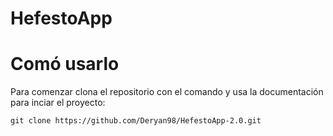 # HefestoApp

# Comó usarlo

Para comenzar clona el repositorio con el comando y usa la documentación para inciar el proyecto: 

`git clone https://github.com/Deryan98/HefestoApp-2.0.git`
